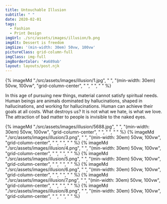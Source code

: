 ```yaml
---
title: Untouchable Illusion
subtitle: " "
date: 2020-02-01
tags:
  - Fashion
  - Print Design
imgUrl: ./src/assets/images/illusion/b.png
imgAlt: Dessert is freedom
imgSize: '(min-width: 30em) 50vw, 100vw'
pictureClass: grid-column-full
imgClass: img-full
imgBorderColor: '#a689ab'
layout: layouts/post.njk
---
```


{% imageMd "./src/assets/images/illusion/1.jpg", " ", "(min-width: 30em) 50vw, 100vw", "grid-column-center", " ", " ", " " %}

In this age of pursuing new things, material cannot satisfy spiritual needs. Human beings are animals dominated by hallucinations, shaped in hallucinations, and working for hallucinations. Human can achieve their goals at all costs. What destroys us? It is not what we hate, is what we love. The attraction of bad matter to people is invisible to the naked eyes.

{% imageMd "./src/assets/images/illusion/5688.jpg", " ", "(min-width: 30em) 50vw, 100vw", "grid-column-center", " ", " ", " " %}
{% imageMd "./src/assets/images/illusion/3.png", " ", "(min-width: 30em) 50vw, 100vw", "grid-column-center", " ", " ", " " %}
{% imageMd "./src/assets/images/illusion/4.png", " ", "(min-width: 30em) 50vw, 100vw", "grid-column-center", " ", " ", " " %}
{% imageMd "./src/assets/images/illusion/5.png", " ", "(min-width: 30em) 50vw, 100vw", "grid-column-center", " ", " ", " " %}
{% imageMd "./src/assets/images/illusion/6.png", " ", "(min-width: 30em) 50vw, 100vw", "grid-column-center", " ", " ", " " %}
{% imageMd "./src/assets/images/illusion/7.png", " ", "(min-width: 30em) 50vw, 100vw", "grid-column-center", " ", " ", " " %}
{% imageMd "./src/assets/images/illusion/8.png", " ", "(min-width: 30em) 50vw, 100vw", "grid-column-center", " ", " ", " " %}
